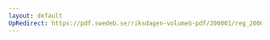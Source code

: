 ```yaml
---
layout: default
UpRedirect: https://pdf.swedeb.se/riksdagen-volumeG-pdf/200001/reg_200001/reg_200001_0572.pdf
---
```


